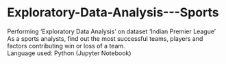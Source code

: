 # Exploratory-Data-Analysis---Sports
Performing ‘Exploratory Data Analysis’ on dataset ‘Indian Premier League’  
As a sports analysts, find out the most successful teams, players and factors contributing win or loss of a team.  
Language used: Python (Jupyter Notebook)  
